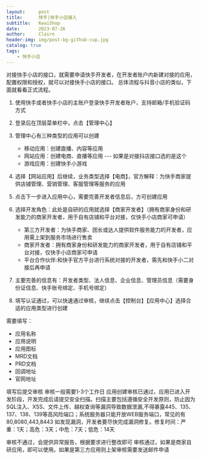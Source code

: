 ```yaml
---
layout:     post
title:      快手|快手小店接入
subtitle:   KwaiShop
date:       2023-07-26
author:     Claire
header-img: img/post-bg-github-cup.jpg
catalog: true
tags:
    - 快手小店
---
```


对接快手小店的接口，就需要申请快手开发者，在开发者账户内新建对接的应用，配置权限和授权，就可以对接快手小店的接口。
总体流程与抖音小店的类似，下面就看看正式流程。

1. 使用快手或者快手小店的主账户登录快手开发者账户，支持邮箱/手机验证码方式
2. 登录后在顶层菜单栏中，点击【管理中心】
3. 管理中心有三种类型的应用可以创建

   - 移动应用：创建直播、内容等应用
   - 网站应用：创建电商、直播等应用 --- 如果是对接抖店接口选的是这个
   - 游戏应用：创建快手小游戏

4. 选择【网站应用】后继续，业务类型选择【电商】，官方解释：为快手商家提供店铺管理、营销管理、客服管理等服务的应用
5. 点击下一步进入应用中心，需要完善开发者信息后，方可创建应用
6. 选择开发角色：此处是自研的应用就选择【商家开发者】（拥有商家身份和研发能力的商家开发者，用于自有店铺和平台对接，仅快手小店商家可申请）

   - 第三方开发者：为快手商家、团长或达人提供软件服务能力的开发者，应用需上架到服务市场进行售卖   
   - 商家开发者：拥有商家身份和研发能力的商家开发者，用于自有店铺和平台对接，仅快手小店商家可申请
   - 平台合作伙伴:和快手官方平台进行系统对接的开发者，需先和快手小二对接后再申请

7. 主要完善的信息有：开发者类型、法人信息、企业信息、管理员信息（需要身份证信息、快手账号绑定、手机号绑定）
8. 填写认证通过，可以快速通过审核，继续点击【控制台】【应用中心】选择合适的应用类型进行创建

需要填写：

- 应用名称
- 应用说明
- 应用图标
- MRD文档
- PRD文档
- 回调地址
- 官网地址

填写后提交审核
审核一般需要1-3个工作日
应用创建审核已通过，应用已进入开发阶段，开发完成后请提交安全扫描。扫描主要包括遵循安全开发原则，防止因为SQL注入、XSS、文件上传、越权查询等漏洞导致数据泄漏,不得暴露445、135、137、138、139等高风险端口；系统服务器只能开放WEB服务端口，常见的有80,8080,443,8443
如发现漏洞，开发者要尽快完成漏洞修复。修复时间：严重：1天；高危：3天；中危：7天；低危：14天

审核不通过，会提供异常报告，根据要求进行整改即可
审核通过，如果是商家自研应用，即可以使用。如果是第三方应用则上架审核需要发送邮件申请
